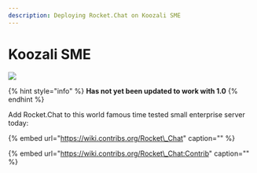 ```yaml
---
description: Deploying Rocket.Chat on Koozali SME
---
```


# Koozali SME

![](../../.gitbook/assets/image%20%282%29%20%281%29.png)

{% hint style="info" %}
**Has not yet been updated to work with 1.0**
{% endhint %}

Add Rocket.Chat to this world famous time tested small enterprise server today:

{% embed url="https://wiki.contribs.org/Rocket\_Chat" caption="" %}

{% embed url="https://wiki.contribs.org/Rocket\_Chat:Contrib" caption="" %}

